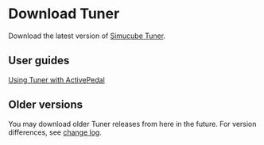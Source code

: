 # Download Tuner

Download the latest version of [Simucube Tuner](https://simucubetunerdownloads.s3.eu-west-1.amazonaws.com/SimucubeTunerSetup.exe).

## User guides

[Using Tuner with ActivePedal](../ActivePedal/Software/First%20use.md)

## Older versions

You may download older Tuner releases from here in the future. For version differences, see [change log](Changelog.md).
